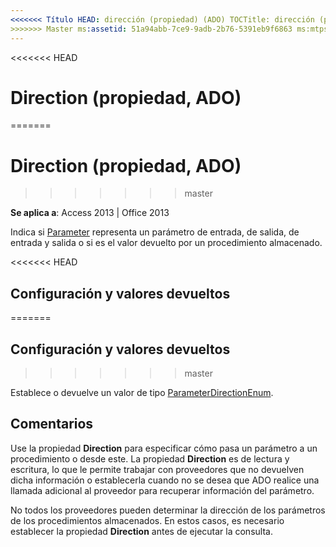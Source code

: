 ```yaml
---
<<<<<<< Título HEAD: dirección (propiedad) (ADO) TOCTitle: dirección (propiedad) (ADO) === título: dirección (propiedad, ADO) TOCTitle: dirección (propiedad, ADO)
>>>>>>> Master ms:assetid: 51a94abb-7ce9-9adb-2b76-5391eb9f6863 ms:mtpsurl: https://msdn.microsoft.com/library/JJ249262(v=office.15) ms:contentKeyID: ms.date 48544823: 18/09/2015 mtps_version: Office.15
---
```


<<<<<<< HEAD
# <a name="direction-property-ado"></a>Direction (propiedad, ADO)
=======
# <a name="direction-property-ado"></a>Direction (propiedad, ADO)
>>>>>>> master


**Se aplica a**: Access 2013 | Office 2013

Indica si [Parameter](parameter-object-ado.md) representa un parámetro de entrada, de salida, de entrada y salida o si es el valor devuelto por un procedimiento almacenado.

<<<<<<< HEAD
## <a name="settings-and-return-values"></a>Configuración y valores devueltos
=======
## <a name="settings-and-return-values"></a>Configuración y valores devueltos
>>>>>>> master

Establece o devuelve un valor de tipo [ParameterDirectionEnum](parameterdirectionenum.md).

## <a name="remarks"></a>Comentarios

Use la propiedad **Direction** para especificar cómo pasa un parámetro a un procedimiento o desde este. La propiedad **Direction** es de lectura y escritura, lo que le permite trabajar con proveedores que no devuelven dicha información o establecerla cuando no se desea que ADO realice una llamada adicional al proveedor para recuperar información del parámetro.

No todos los proveedores pueden determinar la dirección de los parámetros de los procedimientos almacenados. En estos casos, es necesario establecer la propiedad **Direction** antes de ejecutar la consulta.

